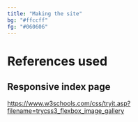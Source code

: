 ```yaml
---
title: "Making the site"
bg: "#ffccff"
fg: "#060606"
---
```

# References used
## Responsive index page
https://www.w3schools.com/css/tryit.asp?filename=trycss3_flexbox_image_gallery
